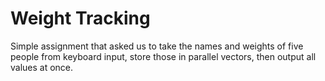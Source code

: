 # Weight Tracking

Simple assignment that asked us to take the names and weights of five people
from keyboard input, store those in parallel vectors, then output all values at once.